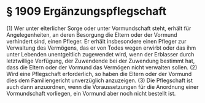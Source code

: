 # § 1909 Ergänzungspflegschaft
(1) Wer unter elterlicher Sorge oder unter Vormundschaft steht, erhält für Angelegenheiten, an deren Besorgung die Eltern oder der Vormund verhindert sind, einen Pfleger. Er erhält insbesondere einen Pfleger zur Verwaltung des Vermögens, das er von Todes wegen erwirbt oder das ihm unter Lebenden unentgeltlich zugewendet wird, wenn der Erblasser durch letztwillige Verfügung, der Zuwendende bei der Zuwendung bestimmt hat, dass die Eltern oder der Vormund das Vermögen nicht verwalten sollen.
(2) Wird eine Pflegschaft erforderlich, so haben die Eltern oder der Vormund dies dem Familiengericht unverzüglich anzuzeigen.
(3) Die Pflegschaft ist auch dann anzuordnen, wenn die Voraussetzungen für die Anordnung einer Vormundschaft vorliegen, ein Vormund aber noch nicht bestellt ist.